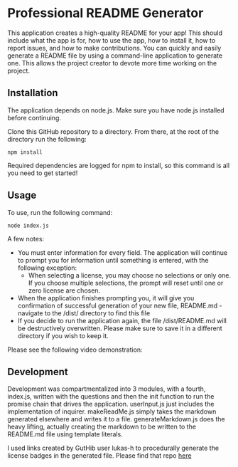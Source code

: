 # Professional README Generator

This application creates a high-quality README for your app! This should include what the app is for, how to use the app, how to install it, how to report issues, and how to make contributions. You can quickly and easily generate a README file by using a command-line application to generate one. This allows the project creator to devote more time working on the project.

## Installation

The application depends on node.js. Make sure you have node.js installed before continuing.

Clone this GitHub repository to a directory. From there, at the root of the directory run the following:

```
npm install
```

Required dependencies are logged for npm to install, so this command is all you need to get started!

## Usage

To use, run the following command:

```
node index.js
```

A few notes:

- You must enter information for every field. The application will continue to prompt you for information until something is entered, with the following exception:
    - When selecting a license, you may choose no selections or only one. If you choose multiple selections, the prompt will reset until one or zero license are chosen.
- When the application finishes prompting you, it will give you confirmation of successful generation of your new file, README.md - navigate to the /dist/ directory to find this file
- If you decide to run the application again, the file /dist/README.md will be destructively overwritten. Please make sure to save it in a different directory if you wish to keep it.

Please see the following video demonstration:



## Development

Development was compartmentalized into 3 modules, with a fourth, index.js, written with the questions and then the init function to run the promise chain that drives the application. userInput.js just includes the implementation of inquirer. makeReadMe.js simply takes the markdown generated elsewhere and writes it to a file. generateMarkdown.js does the heavy lifting, actually creating the markdown to be written to the README.md file using template literals.

I used links created by GutHib user lukas-h to procedurally generate the license badges in the generated file. Please find that repo [here](https://gist.github.com/lukas-h/2a5d00690736b4c3a7ba)

